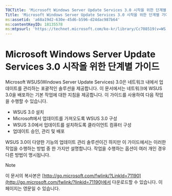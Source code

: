 ```yaml
---
TOCTitle: 'Microsoft Windows Server Update Services 3.0 시작을 위한 단계별 가이드'
Title: 'Microsoft Windows Server Update Services 3.0 시작을 위한 단계별 가이드'
ms:assetid: 'a68a19d2-630e-45d6-b596-d24dac987b64'
ms:contentKeyID: 18135578
ms:mtpsurl: 'https://technet.microsoft.com/ko-kr/library/Cc708519(v=WS.10)'
---
```


Microsoft Windows Server Update Services 3.0 시작을 위한 단계별 가이드
======================================================================

Microsoft WSUS(Windows Server Update Services) 3.0은 네트워크 내에서 업데이트를 관리하는 포괄적인 솔루션을 제공합니다. 이 문서에서는 네트워크에 WSUS 3.0을 배포하는 기본 작업에 대한 지침을 제공합니다. 이 가이드를 사용하여 다음 작업을 수행할 수 있습니다.

-   WSUS 3.0 설치
-   Microsoft에서 업데이트를 가져오도록 WSUS 3.0 구성
-   WSUS 3.0에서 업데이트를 설치하도록 클라이언트 컴퓨터 구성
-   업데이트 승인, 관리 및 배포

WSUS 3.0이 다양한 기능의 업데이트 관리 솔루션이긴 하지만 이 가이드에서는 이러한 작업을 수행하는 방법 중 한 가지만 설명합니다. 작업을 수행하는 옵션이 여러 개인 경우 다른 방법이 명시됩니다.

> [!Note]  
> 이 문서의 복사본은 [http://go.microsoft.com/fwlink/?LinkId=71190](http://go.microsoft.com/fwlink/?linkid=71190)에서 다운로드할 수 있습니다. 이 페이지는 영문일 수 있습니다.  
